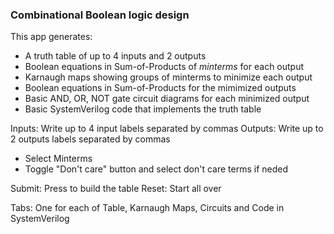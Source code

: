 ### Combinational Boolean logic design

This app generates:
- A truth table of up to 4 inputs and 2 outputs
- Boolean equations in Sum-of-Products of *minterms* for each output
- Karnaugh maps showing groups of minterms to minimize each output
- Boolean equations in Sum-of-Products for the mimimized outputs
- Basic AND, OR, NOT gate circuit diagrams for each minimized output
- Basic SystemVerilog code that implements the truth table

Inputs: Write up to 4 input labels separated by commas
Outputs: Write up to 2 outputs labels separated by commas

- Select Minterms
- Toggle "Don't care" button and select don't care terms if neded 

Submit: Press to build the table
Reset: Start all over 

Tabs: One for each of Table, Karnaugh Maps, Circuits and Code in SystemVerilog


